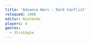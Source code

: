 ```yaml
---
title: 'Advance Wars : Dark Conflict'
released: 2008
editor: Nintendo
players: 4
genres:
  - Stratégie
---
```


